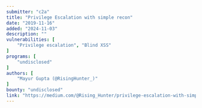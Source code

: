 ```yaml
---
submitter: "c2a"
title: "Privilege Escalation with simple recon"
date: "2019-11-16"
added: "2024-11-03"
description: ""
vulnerabilities: [
    "Privilege escalation", "Blind XSS"
]
programs: [
    "undisclosed"
]
authors: [
    "Mayur Gupta (@RisingHunter_)"
]
bounty: "undisclosed"
link: "https://medium.com/@Rising_Hunter/privilege-escalation-with-simple-recon-da4e50fea9e5"
---
```





